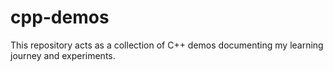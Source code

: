 # cpp-demos
This repository acts as a collection of C++ demos documenting my learning journey and experiments.